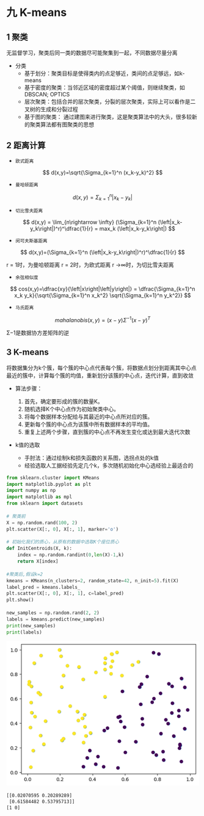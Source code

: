 # 九 K-means

## 1 聚类

无监督学习，聚类后同一类的数据尽可能聚集到一起，不同数据尽量分离

- 分类
  - 基于划分：聚类目标是使得类内的点足够近，类间的点足够远，如k-means
  - 基于密度的聚类：当邻近区域的密度超过某个阈值，则继续聚类，如DBSCAN; OPTICS
  - 层次聚类：包括合并的层次聚类，分裂的层次聚类，实际上可以看作是二叉树的生成和分裂过程
  - 基于图的聚类： 通过建图来进行聚类，这是聚类算法中的大头，很多较新的聚类算法都有图聚类的思想

## 2 距离计算

- `欧式距离`

$$
d(x,y)=\sqrt{\Sigma_{k=1}^n (x_k-y_k)^2}
$$

- `曼哈顿距离`

$$
d(x,y)=\Sigma_{k=1}^n \left|x_k-y_k\right|
$$

- `切比雪夫距离`

$$
d(x,y) = \lim_{n\rightarrow \infty} (\Sigma_{k=1}^n (\left|x_k-y_k\right|)^r)^\dfrac{1}{r} = max_k (\left|x_k-y_k\right|)
$$

- `闵可夫斯基距离`

$$
d(x,y)=(\Sigma_{k=1}^n (\left|x_k-y_k\right|)^r)^\dfrac{1}{r}
$$

r = 1时，为曼哈顿距离
r = 2时，为欧式距离
r →∞时，为切比雪夫距离

- `余弦相似度`

$$
cos⁡(x,y)=\dfrac{xy}{\left|x\right|\left|y\right|} = \dfrac{\Sigma_{k=1}^n x_k y_k}{\sqrt{\Sigma_{k=1}^n x_k^2} \sqrt{\Sigma_{k=1}^n y_k^2}}
$$

- `马氏距离`

$$
mahalanobis(x,y)=(x-y)\Sigma^{-1}(x-y)^T
$$

Σ−1是数据协方差矩阵的逆

## 3 K-means

将数据集分为k个簇，每个簇的中心点代表每个簇，将数据点划分到距离其中心点最近的簇中，计算每个簇的均值，重新划分该簇的中心点，迭代计算，直到收敛

- 算法步骤：
  1. 首先，确定要形成的簇的数量K。
  2. 随机选择K个中心点作为初始聚类中心。
  3. 将每个数据样本分配给与其最近的中心点所对应的簇。
  4. 更新每个簇的中心点为该簇中所有数据样本的平均值。
  5. 重复上述两个步骤，直到簇的中心点不再发生变化或达到最大迭代次数

- k值的选取
  - 手肘法：通过绘制k和损失函数的关系图，选拐点处的k值
  - 经验选取人工据经验先定几个k，多次随机初始化中心选经验上最适合的


```python
from sklearn.cluster import KMeans
import matplotlib.pyplot as plt
import numpy as np
import matplotlib as mpl
from sklearn import datasets

# 聚类前
X = np.random.rand(100, 2)
plt.scatter(X[:, 0], X[:, 1], marker='o')

# 初始化我们的质心，从原有的数据中选取K个座位质心
def InitCentroids(X, k):
    index = np.random.randint(0,len(X)-1,k)
    return X[index]

#聚类后,假设k=2
kmeans = KMeans(n_clusters=2, random_state=42, n_init=5).fit(X)
label_pred = kmeans.labels_
plt.scatter(X[:, 0], X[:, 1], c=label_pred)
plt.show()

new_samples = np.random.rand(2, 2)
labels = kmeans.predict(new_samples)
print(new_samples)
print(labels)
```


    
![png](ch09-K-means_files/ch09-K-means_9_0.png)
    


    [[0.02070595 0.20289289]
     [0.61584482 0.53795713]]
    [1 0]

